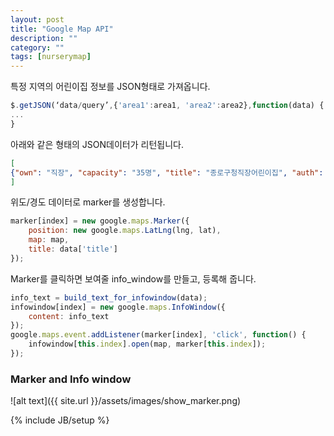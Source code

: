 ```yaml
---
layout: post
title: "Google Map API"
description: ""
category: ""
tags: [nurserymap]
---
```


특정 지역의 어린이집 정보를 JSON형태로 가져옵니다.

``` javascript
$.getJSON(‘data/query’,{'area1':area1, 'area2':area2},function(data) {
...
}
```

아래와 같은 형태의 JSON데이터가 리턴됩니다.

``` json
[
{"own": "직장", "capacity": "35명", "title": "종로구청직장어린이집", "auth": "인증시설", "phone": "02-720-5852", "address": "서울특별시 종로구 삼봉로 43", "lat": 126.97912289999999, "lng": 37.572832839999997, "id": "11110000039"},{“own”: ...}
]
```

위도/경도 데이터로 marker를 생성합니다.

``` javascript
marker[index] = new google.maps.Marker({
	position: new google.maps.LatLng(lng, lat),
	map: map,
	title: data['title']
});
```

Marker를 클릭하면 보여줄 info_window를 만들고, 등록해 줍니다.

``` javascript
info_text = build_text_for_infowindow(data);
infowindow[index] = new google.maps.InfoWindow({
	content: info_text
});
google.maps.event.addListener(marker[index], 'click', function() {
	infowindow[this.index].open(map, marker[this.index]);
});
```
### Marker and Info window
![alt text]({{ site.url }}/assets/images/show_marker.png)

{% include JB/setup %}
